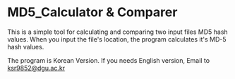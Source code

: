 # MD5_Calculator & Comparer

This is a simple tool for calculating and comparing two input files MD5 hash values.
When you input the file's location, the program calculates it's MD-5 hash values.

The program is Korean Version.
If you needs English version, Email to ksr9852@dgu.ac.kr
